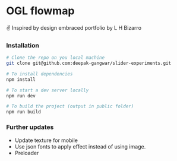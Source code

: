# OGL flowmap

✌ Inspired by design embraced portfolio by L H Bizarro

### Installation

```bash
# Clone the repo on you local machine
git clone git@github.com:deepak-gangwar/slider-experiments.git

# To install dependencies
npm install

# To start a dev server locally
npm run dev

# To build the project (output in public folder)
npm run build
```


### Further updates

- Update texture for mobile
- Use json fonts to apply effect instead of using image.
- Preloader
